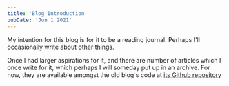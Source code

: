 ```yaml
---
title: 'Blog Introduction'
pubDate: 'Jun 1 2021'
---
```


My intention for this blog is for it to be a reading journal. Perhaps I'll occasionally write about
other things.

Once I had larger aspirations for it, and there are number of articles which I once write for it,
which perhaps I will someday put up in an archive. For now, they are available amongst the old
blog's code at [its Github repository](https://github.com/bwzm/blog)
